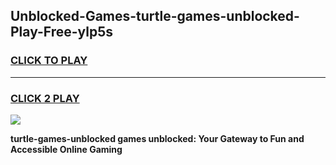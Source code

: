 
## Unblocked-Games-turtle-games-unblocked-Play-Free-ylp5s
<h3>
<a href="https://premium76.site?title=turtle-games-unblocked&ref=19M">CLICK TO PLAY</a></h3>
<hr>

<h3>
<a href="https://premium76.site?title=turtle-games-unblocked&ref=19M">CLICK 2 PLAY</a>
  
</h3>

<a href="https://premium76.site?title=turtle-games-unblocked&ref=19M"><img src="https://clearcache.store/games.png"></a>


**turtle-games-unblocked games unblocked: Your Gateway to Fun and Accessible Online Gaming**
